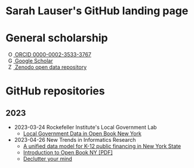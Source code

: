 # Sarah Lauser's GitHub landing page

# General scholarship
<a  href="https://orcid.org/0000-0002-3533-3767">
   <img src="https://orcid.org/sites/default/files/images/orcid_16x16.png"
        style="width: 1em; margin-inline-start: 0.5em"
        alt="ORCID iD icon"/>
   ORCID 0000-0002-3533-3767
</a>
<br />
<a href="https://scholar.google.com/citations?user=tV2t8_EAAAAJ&hl=en&inst=12410752515029022684">
   <img src="https://upload.wikimedia.org/wikipedia/commons/thumb/c/c7/Google_Scholar_logo.svg/512px-Google_Scholar_logo.svg.png" 
        style="width: 1em; margin-inline-start: 0.5em" 
        alt="Google Scholar icon"/>
   Google Scholar
</a>
<br />
<a href="https://zenodo.org/search?q=metadata.creators.person_or_org.name%3A%22Lauser%2C%20Sarah%22&l=list&p=1&s=10&sort=bestmatch">
    <img src="https://about.zenodo.org/static/img/icons/zenodo-icon-blue.svg" 
         style="width: 1em; margin-inline-start: 0.5em" 
          alt="Zenodo icon"/>
    Zenodo open data repository
</a>

# GitHub repositories
## 2023
- 2023-03-24 Rockefeller Institute's Local Government Lab 
   - [Local Government Data in Open Book New York](https://github.com/saritonin/nys-osc-openbook-lg)
- 2023-04-26 New Trends in Informatics Research
   - [A unified data model for K-12 public financing in New York State](https://github.com/saritonin/nys-k12-financing)
   - [Introduction to Open Book NY [PDF]](http://github.sarahlauser.com/presentations/Introduction_to_Open_Book.pdf)
   - [Declutter your mind](https://github.com/saritonin/declutter-your-mind/)

